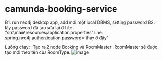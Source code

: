 # camunda-booking-service
B1: run neo4j desktop app, add mới một local DBMS, setting password 
B2: lấy password đã tạo sửa lại ở file: "src\main\resources\application.properties" line: spring.neo4j.authentication.password='thay ở đây'

Luồng chạy:
  -Tạo ra 2 node Booking và RoomMaster
  -RoomMaster sẽ được tạo mới theo tên của RoomType.
![image](https://github.com/lhdtinh2k/camunda-booking-service/assets/66221366/aa3734d9-63e6-488a-80a4-6f442460f4f5)
